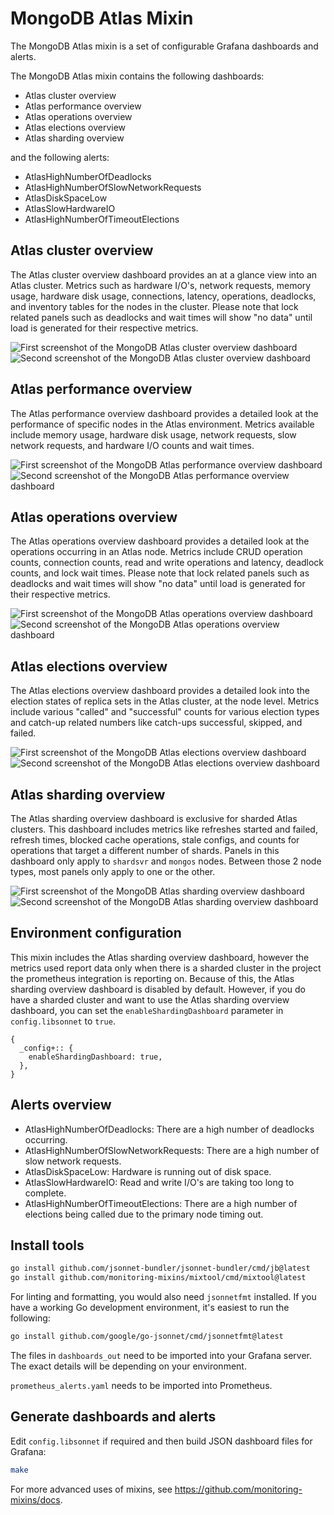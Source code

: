 # MongoDB Atlas Mixin
The MongoDB Atlas mixin is a set of configurable Grafana dashboards and alerts.

The MongoDB Atlas  mixin contains the following dashboards:

- Atlas cluster overview
- Atlas performance overview
- Atlas operations overview
- Atlas elections overview
- Atlas sharding overview

and the following alerts:

- AtlasHighNumberOfDeadlocks
- AtlasHighNumberOfSlowNetworkRequests
- AtlasDiskSpaceLow
- AtlasSlowHardwareIO
- AtlasHighNumberOfTimeoutElections

## Atlas cluster overview
The Atlas cluster overview dashboard provides an at a glance view into an Atlas cluster. Metrics such as hardware I/O's, network requests, memory usage, hardware disk usage, connections, latency, operations, deadlocks, and inventory tables for the nodes in the cluster. Please note that lock related panels such as deadlocks and wait times will show "no data" until load is generated for their respective metrics.

![First screenshot of the MongoDB Atlas cluster overview dashboard](https://storage.googleapis.com/grafanalabs-integration-assets/atlas-mongodb/screenshots/atlas-cluster-overview-1.png)
![Second screenshot of the MongoDB Atlas cluster overview dashboard](https://storage.googleapis.com/grafanalabs-integration-assets/atlas-mongodb/screenshots/atlas-cluster-overview-2.png)

## Atlas performance overview
The Atlas performance overview dashboard provides a detailed look at the performance of specific nodes in the Atlas environment. Metrics available include memory usage, hardware disk usage, network requests, slow network requests, and hardware I/O counts and wait times. 

![First screenshot of the MongoDB Atlas performance overview dashboard](https://storage.googleapis.com/grafanalabs-integration-assets/atlas-mongodb/screenshots/atlas-performance-overview-1.png)
![Second screenshot of the MongoDB Atlas performance overview dashboard](https://storage.googleapis.com/grafanalabs-integration-assets/atlas-mongodb/screenshots/atlas-performance-overview-2.png)

## Atlas operations overview
The Atlas operations overview dashboard provides a detailed look at the operations occurring in an Atlas node. Metrics include CRUD operation counts, connection counts, read and write operations and latency, deadlock counts, and lock wait times. Please note that lock related panels such as deadlocks and wait times will show "no data" until load is generated for their respective metrics.

![First screenshot of the MongoDB Atlas operations overview dashboard](https://storage.googleapis.com/grafanalabs-integration-assets/atlas-mongodb/screenshots/atlas-operations-overview-1.png)
![Second screenshot of the MongoDB Atlas operations overview dashboard](https://storage.googleapis.com/grafanalabs-integration-assets/atlas-mongodb/screenshots/atlas-operations-overview-2.png)

## Atlas elections overview
The Atlas elections overview dashboard provides a detailed look into the election states of replica sets in the Atlas cluster, at the node level. Metrics include various "called" and "successful" counts for various election types and catch-up related numbers like catch-ups successful, skipped, and failed.

![First screenshot of the MongoDB Atlas elections overview dashboard](https://storage.googleapis.com/grafanalabs-integration-assets/atlas-mongodb/screenshots/atlas-elections-overview-1.png)
![Second screenshot of the MongoDB Atlas elections overview dashboard](https://storage.googleapis.com/grafanalabs-integration-assets/atlas-mongodb/screenshots/atlas-elections-overview-2.png)

## Atlas sharding overview
The Atlas sharding overview dashboard is exclusive for sharded Atlas clusters. This dashboard includes metrics like refreshes started and failed, refresh times, blocked cache operations, stale configs, and counts for operations that target a different number of shards. Panels in this dashboard only apply to `shardsvr` and `mongos` nodes. Between those 2 node types, most panels only apply to one or the other.

![First screenshot of the MongoDB Atlas sharding overview dashboard](https://storage.googleapis.com/grafanalabs-integration-assets/atlas-mongodb/screenshots/atlas-sharding-overview-1.png)
![Second screenshot of the MongoDB Atlas sharding overview dashboard](https://storage.googleapis.com/grafanalabs-integration-assets/atlas-mongodb/screenshots/atlas-sharding-overview-2.png)

## Environment configuration
This mixin includes the Atlas sharding overview dashboard, however the metrics used report data only when there is a sharded cluster in the project the prometheus integration is reporting on. Because of this, the Atlas sharding overview dashboard is disabled by default. However, if you do have a sharded cluster and want to use the Atlas sharding overview dashboard, you can set the `enableShardingDashboard` parameter in `config.libsonnet` to `true`.

```
{
  _config+:: {
    enableShardingDashboard: true,
  },
}
```

## Alerts overview

- AtlasHighNumberOfDeadlocks: There are a high number of deadlocks occurring.
- AtlasHighNumberOfSlowNetworkRequests: There are a high number of slow network requests.
- AtlasDiskSpaceLow: Hardware is running out of disk space.
- AtlasSlowHardwareIO: Read and write I/O's are taking too long to complete.
- AtlasHighNumberOfTimeoutElections: There are a high number of elections being called due to the primary node timing out.

## Install tools

```bash
go install github.com/jsonnet-bundler/jsonnet-bundler/cmd/jb@latest
go install github.com/monitoring-mixins/mixtool/cmd/mixtool@latest
```

For linting and formatting, you would also need `jsonnetfmt` installed. If you
have a working Go development environment, it's easiest to run the following:

```bash
go install github.com/google/go-jsonnet/cmd/jsonnetfmt@latest
```

The files in `dashboards_out` need to be imported
into your Grafana server. The exact details will be depending on your environment.

`prometheus_alerts.yaml` needs to be imported into Prometheus.

## Generate dashboards and alerts

Edit `config.libsonnet` if required and then build JSON dashboard files for Grafana:

```bash
make
```

For more advanced uses of mixins, see
https://github.com/monitoring-mixins/docs.
